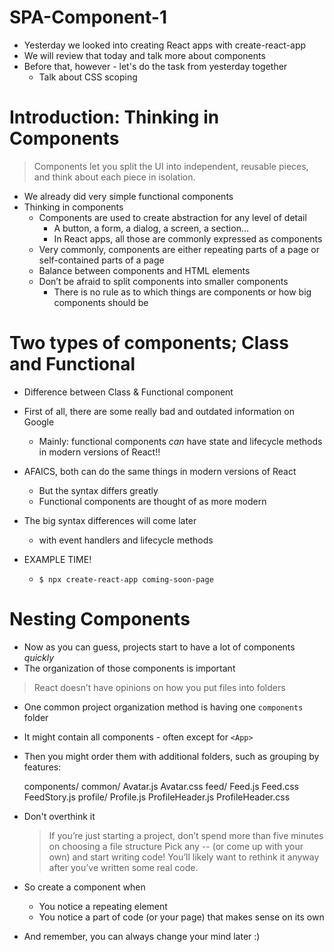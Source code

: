 # SPA-Component-1

- Yesterday we looked into creating React apps with create-react-app 
- We will review that today and talk more about components
- Before that, however - let's do the task from yesterday together
    - Talk about CSS scoping

# Introduction: Thinking in Components

> Components let you split the UI into independent, reusable pieces, and think about each piece in isolation.

- We already did very simple functional components
- Thinking in components
    - Components are used to create abstraction for any level of detail
        - A button, a form, a dialog, a screen, a section...
        - In React apps, all those are commonly expressed as components
    - Very commonly, components are either repeating parts of a page or self-contained parts of a page
    - Balance between components and HTML elements
    - Don’t be afraid to split components into smaller components
        - There is no rule as to which things are components or how big components should be

# Two types of components; Class and Functional

- Difference between Class & Functional component
- First of all, there are some really bad and outdated information on Google
    - Mainly: functional components _can_ have state and lifecycle methods in modern versions of React!!
- AFAICS, both can do the same things in modern versions of React
    - But the syntax differs greatly
    - Functional components are thought of as more modern
- The big syntax differences will come later
    - with event handlers and lifecycle methods

- EXAMPLE TIME!
    - `$ npx create-react-app coming-soon-page`

# Nesting Components

- Now as you can guess, projects start to have a lot of components _quickly_
- The organization of those components is important

> React doesn’t have opinions on how you put files into folders

- One common project organization method is having one `components` folder
- It might contain all components - often except for `<App>`
- Then you might order them with additional folders, such as grouping by features:

    components/
        common/
            Avatar.js
            Avatar.css
        feed/
            Feed.js
            Feed.css
            FeedStory.js
        profile/
            Profile.js
            ProfileHeader.js
            ProfileHeader.css

- Don't overthink it
    > If you’re just starting a project, don’t spend more than five minutes on choosing a file structure
    > Pick any -- (or come up with your own) and start writing code!
    > You’ll likely want to rethink it anyway after you’ve written some real code.

- So create a component when
    - You notice a repeating element
    - You notice a part of code (or your page) that makes sense on its own

- And remember, you can always change your mind later :)

